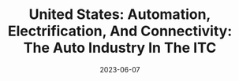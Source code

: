 ---
category:
- .nan
date: 2023-06-07
keyword_suggestion: ubuntu install docker
post_inspiration: https://www.mondaq.com/unitedstates/patent/1307482/automation-electrification-and-connectivity-the-auto-industry-in-the-itc
silot_terms: digital automation
title: 'United States: <b>Automation</b>, Electrification, And Connectivity: The Auto
  Industry In The ITC'
---